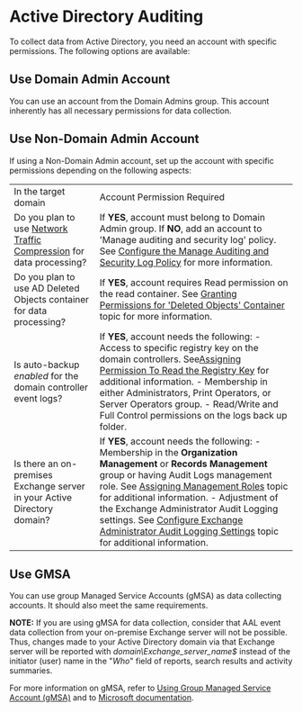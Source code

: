 # Active Directory Auditing

To collect data from Active Directory, you need an account with specific permissions. The following options are available:

## Use Domain Admin Account

You can use an account from the Domain Admins group. This account inherently has all necessary permissions for data collection.

## Use Non-Domain Admin Account

If using a Non-Domain Admin account, set up the account with specific permissions depending on the following aspects:

|  |  |
| --- | --- |
| In the target domain | Account Permission Required |
| Do you plan to use [Network Traffic Compression](/docs/product_docs/1secure/1secure/configuration/networktrafficcompression.md) for data processing? | If __YES__, account must belong to Domain Admin group.  If __NO__, add an account to 'Manage auditing and security log' policy. See [Configure the Manage Auditing and Security Log Policy](/docs/product_docs/1secure/1secure/admin/datacollection/activedirectory/manageauditingsecuritylog.md) for more information. |
| Do you plan to use AD Deleted Objects container for data processing? | If __YES__, account requires Read permission on the read container. See [Granting Permissions for 'Deleted Objects' Container](/docs/product_docs/1secure/1secure/admin/datacollection/activedirectory/permissionsadcontainer.md) topic for more information. |
| Is auto-backup _enabled_ for the domain controller event logs? | If __YES__, account needs the following:   - Access to specific registry key on the domain controllers. See[Assigning Permission To Read the Registry Key](/docs/product_docs/1secure/1secure/admin/datacollection/activedirectory/permissionsregistrykeys.md) for additional information. - Membership in either Administrators, Print Operators, or Server Operators group. - Read/Write and Full Control permissions on the logs back up folder. |
| Is there an on-premises Exchange server in your Active Directory domain? | If __YES__, account needs the following:   - Membership in the __Organization Management__ or __Records Management__ group or having Audit Logs management role. See [Assigning Management Roles](/docs/product_docs/1secure/1secure/admin/datacollection/activedirectory/auditlogsrole.md) topic for additional information. - Adjustment of the Exchange Administrator Audit Logging settings. See [Configure Exchange Administrator Audit Logging Settings](/docs/product_docs/1secure/1secure/admin/datacollection/activedirectory/auditlogging.md) topic for additional information. |

## Use GMSA

You can use group Managed Service Accounts (gMSA) as data collecting accounts. It should also meet the same requirements.

__NOTE:__ If you are using gMSA for data collection, consider that AAL event data collection from your on-premise Exchange server will not be possible. Thus, changes made to your Active Directory domain via that Exchange server will be reported with _domain\Exchange\_server\_name$_ instead of the initiator (user) name in the "_Who_" field of reports, search results and activity summaries.

For more information on gMSA, refer to [Using Group Managed Service Account (gMSA)](/docs/product_docs/1secure/1secure/admin/datacollection/gmsa/gmsa.md) and to [Microsoft documentation](https://docs.microsoft.com/en-us/windows-server/security/group-managed-service-accounts/group-managed-service-accounts-overview).
